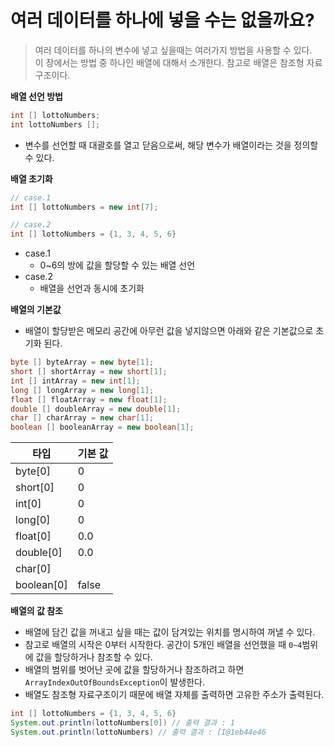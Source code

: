 # 여러 데이터를 하나에 넣을 수는 없을까요?
> 여러 데이터를 하나의 변수에 넣고 싶을때는 여러가지 방법을 사용할 수 있다.  
> 이 장에서는 방법 중 하나인 배열에 대해서 소개한다.
> 참고로 배열은 참조형 자료구조이다.


**배열 선언 방법**
```java
int [] lottoNumbers;
int lottoNumbers [];
```
- 변수를 선언할 때 대괄호를 열고 닫음으로써, 해당 변수가 배열이라는 것을 정의할 수 있다.


**배열 초기화**
```java
// case.1
int [] lottoNumbers = new int[7];

// case.2
int [] lottoNumbers = {1, 3, 4, 5, 6}

```
- case.1
  - 0~6의 방에 값을 할당할 수 있는 배열 선언
- case.2
  - 배열을 선언과 동시에 초기화

**배열의 기본값**
- 배열이 할당받은 메모리 공간에 아무런 값을 넣지않으면 아래와 같은 기본값으로 초기화 된다.

```java
byte [] byteArray = new byte[1];
short [] shortArray = new short[1];
int [] intArray = new int[1];
long [] longArray = new long[1];
float [] floatArray = new float[1];
double [] doubleArray = new double[1];
char [] charArray = new char[1];
boolean [] booleanArray = new boolean[1];
```

| 타입         | 기본 값  |
|------------|-------|
 | byte[0]    | 0     |
 | short[0]   | 0     |
 | int[0]     | 0     |
 | long[0]    | 0     |
 | float[0]   | 0.0   |
 | double[0]  | 0.0   |
 | char[0]    |       |
 | boolean[0] | false |


**배열의 값 참조**
- 배열에 담긴 값을 꺼내고 싶을 때는 값이 담겨있는 위치를 명시하여 꺼낼 수 있다.
- 참고로 배열의 시작은 0부터 시작한다. 공간이 5개인 배열을 선언했을 때 `0~4`범위에 값을 할당하거나 참조할 수 있다.
- 배열의 범위를 벗어난 곳에 값을 할당하거나 참조하려고 하면 `ArrayIndexOutOfBoundsException`이 발생한다.
- 배열도 참조형 자료구조이기 때문에 배열 자체를 출력하면 고유한 주소가 출력된다.

```java
int [] lottoNumbers = {1, 3, 4, 5, 6}
System.out.println(lottoNumbers[0]) // 출력 결과 : 1
System.out.println(lottoNumbers) // 출력 결과 : [I@1eb44e46 
```


